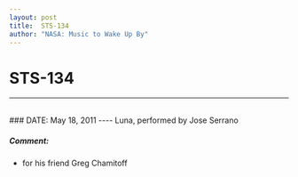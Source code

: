 ```yaml
---
layout: post
title:  STS-134
author: "NASA: Music to Wake Up By"
---
```


# STS-134
----
<br/>
### DATE: May 18, 2011
----
Luna, performed by Jose Serrano

##### Comment:
* for his friend Greg Chamitoff
